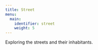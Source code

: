 ```yaml
---
title: Street
menu:
  main:
    identifier: street
    weight: 5
---
```


Exploring the streets and their inhabitants.
